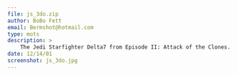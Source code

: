 ```yaml
---
file: js_3do.zip
author: BoBo Fett
email: Bermshot@hotmail.com
type: mots
description: >
    The Jedi Starfighter Delta7 from Episode II: Attack of the Clones. Note: This 3do uses 100% 16-bit mats.
date: 12/14/01
screenshot: js_3do.jpg
---
```

